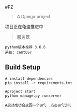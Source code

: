 #PZ

> A Django project
    
   项目正在龟速推进中

>服务器

    python版本推荐 3.6.6
    系统: centOS7
## Build Setup

```　　
# install dependencies
pip install -r requirements.txt

#project start
python manage.py runserver

#启动成功会返回一个url  点击url访问
```




